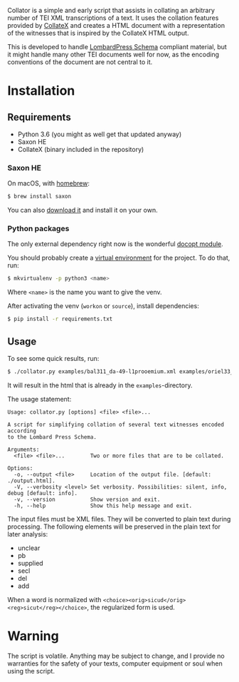Collator is a simple and early script that assists in collating an arbitrary
number of TEI XML transcriptions of a text. It uses the collation features
provided by [CollateX](https://collatex.net/) and creates a HTML document with a
representation of the witnesses that is inspired by the CollateX HTML output.

This is developed to handle [LombardPress
Schema](http://lombardpress.org/schema/docs/) compliant material, but it might
handle many other TEI documents well for now, as the encoding conventions of the
document are not central to it.

# Installation

## Requirements

- Python 3.6 (you might as well get that updated anyway)
- Saxon HE
- CollateX (binary included in the repository)

### Saxon HE

On macOS, with [homebrew](https://brew.sh/):
``` bash
$ brew install saxon
```

You can also [download
it](https://sourceforge.net/projects/saxon/files/Saxon-HE/) and install it on
your own.

### Python packages

The only external dependency right now is the wonderful [docopt
module](http://docopt.org/). 

You should probably create a [virtual
environment](http://docs.python-guide.org/en/latest/dev/virtualenvs/) for the
project. To do that, run:

```bash
$ mkvirtualenv -p python3 <name>
```
Where `<name>` is the name you want to give the venv.

After activating the venv (`workon` or `source`), install dependencies:
```bash
$ pip install -r requirements.txt
```

## Usage

To see some quick results, run:

``` bash
$ ./collator.py examples/bal311_da-49-l1prooemium.xml examples/oriel33_da-49-l1prooemium.xml
```
It will result in the html that is already in the `examples`-directory. 

The usage statement:
``` 
Usage: collator.py [options] <file> <file>...

A script for simplifying collation of several text witnesses encoded according
to the Lombard Press Schema.

Arguments:
  <file> <file>...        Two or more files that are to be collated.

Options:
  -o, --output <file>     Location of the output file. [default: ./output.html].
  -V, --verbosity <level> Set verbosity. Possibilities: silent, info, debug [default: info].
  -v, --version           Show version and exit.
  -h, --help              Show this help message and exit.
```

The input files must be XML files. They will be converted to plain text during
processing. The following elements will be preserved in the plain text for later
analysis:
- unclear
- pb
- supplied
- secl
- del
- add

When a word is normalized with
`<choice><orig>sicud</orig><reg>sicut</reg></choice>`, the regularized form is used.

# Warning

The script is volatile. Anything may be subject to change, and I provide no
warranties for the safety of your texts, computer equipment or soul when using
the script.
